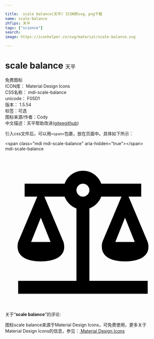 ```yaml
---

title:  scale balance(天平) ICON转svg、png下载
name: scale-balance
zhTips: 天平
tags: ["science"]
search: 
image: https://iconhelper.cn/svg/material/scale-balance.svg

---
```


# scale balance  <small style="font-size: 60%;font-weight: 100">天平</small>


<div class="detail-page">
<p>
<span><span class="badge-success badge">免费图标</span> </span>
<br/>
<span>
ICON库：
<span class="badge-secondary badge">Material Design Icons</span> 
</span>
<br/>
<span>
CSS名称：
<span class="badge-secondary badge">mdi-scale-balance</span> 
</span>
<br/>
<span>
unicode：
<span class="badge-secondary badge">F05D1</span> 
<copy-btn content='F05D1' btn-title=""></copy-btn>
<copy-btn :content='String.fromCodePoint(parseInt("F05D1", 16))' btn-title="复制U"></copy-btn>
</span>
<br/>
<span>
版本：
<span class="badge-secondary badge">1.5.54</span> 
</span><br/><span>标签：<span class="badge-light badge"><router-link to="/tags/science.html">可选</router-link></span></span>
<br/>
<span>图标来源/作者：<span class="badge-light badge">Cody</span></span> 
<br/>
<span class="zh-detail">中文描述：<span class="badge-primary badge">天平</span><span class="help-link"><span>帮助改进</span>(<a href="https://gitee.com/liuwave/icon-helper/edit/master/json/material/scale-balance.json" target="_blank" rel="noopener noreferrer">gitee</a><a href="https://github.com/liuwave/icon-helper/edit/master/json/material/scale-balance.json" target="_blank" rel="noopener noreferrer">github</a></span>)</span><br/>
</p>
</div>
<div class="alert alert-dark">
  <i class="mdi mdi-scale-balance mdi-48px"></i>
  <i class="mdi mdi-scale-balance mdi-36px"></i>
  <i class="mdi mdi-scale-balance mdi-24px"></i>
  <i class="mdi mdi-scale-balance mdi-18px"></i>
</div>
<div>
  <p>引入css文件后，可以用<code>&lt;span&gt;</code>包裹，放在页面中。具体如下所示：    
  </p>
  <div class="alert alert-primary" style="font-size: 14px">
    &lt;span class="mdi mdi-scale-balance" aria-hidden="true"&gt;&lt;/span&gt;
    <copy-btn content='<span class="mdi mdi-scale-balance" aria-hidden="true"></span>'></copy-btn>
  </div>
  <div class="alert alert-secondary">
    <i class="mdi mdi-scale-balance"
    style="font-size: 24px"
    aria-hidden="true"></i> mdi-scale-balance
    <copy-btn content="mdi-scale-balance" btn-title="复制图标名称"></copy-btn>
  </div>
</div>
<div id="svg" class="svg-wrap">
<svg xmlns="http://www.w3.org/2000/svg" viewBox="0 0 24 24"><path d="M12,3C10.73,3 9.6,3.8 9.18,5H3V7H4.95L2,14C1.53,16 3,17 5.5,17C8,17 9.56,16 9,14L6.05,7H9.17C9.5,7.85 10.15,8.5 11,8.83V20H2V22H22V20H13V8.82C13.85,8.5 14.5,7.85 14.82,7H17.95L15,14C14.53,16 16,17 18.5,17C21,17 22.56,16 22,14L19.05,7H21V5H14.83C14.4,3.8 13.27,3 12,3M12,5A1,1 0 0,1 13,6A1,1 0 0,1 12,7A1,1 0 0,1 11,6A1,1 0 0,1 12,5M5.5,10.25L7,14H4L5.5,10.25M18.5,10.25L20,14H17L18.5,10.25Z" /></svg>
</div>
<detail full-name='mdi-scale-balance'></detail>
<div class="icon-detail__container">
<p>关于“<b>scale balance</b>”的评论:</p>
</div>
<Vssue title="关于“scale balance”的评论" />    
<div><p>图标scale balance来源于Material Design Icons，可免费使用，更多关于 Material Design Icons的信息，参见：<a target="_blank" href="https://iconhelper.cn/material.html"> Material Design Icons</a>
</p></div>
